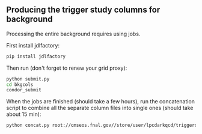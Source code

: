 ## Producing the trigger study columns for background

Processing the entire background requires using jobs.

First install jdlfactory:

```bash
pip install jdlfactory
```

Then run (don't forget to renew your grid proxy):

```bash
python submit.py
cd bkgcols
condor_submit
```

When the jobs are finished (should take a few hours), run the concatenation script to combine all the separate column files into single ones (should take about 15 min):

```bash
python concat.py root://cmseos.fnal.gov//store/user/lpcdarkqcd/triggerstudy/bkg_Dec08/TRIGCOL/Summer20UL18/*
```
